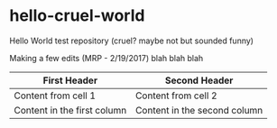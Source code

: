 # hello-cruel-world
Hello World test repository (cruel?  maybe not but sounded funny)

Making a few edits (MRP - 2/19/2017) blah blah blah

First Header | Second Header
------------ | -------------
Content from cell 1 | Content from cell 2
Content in the first column | Content in the second column
